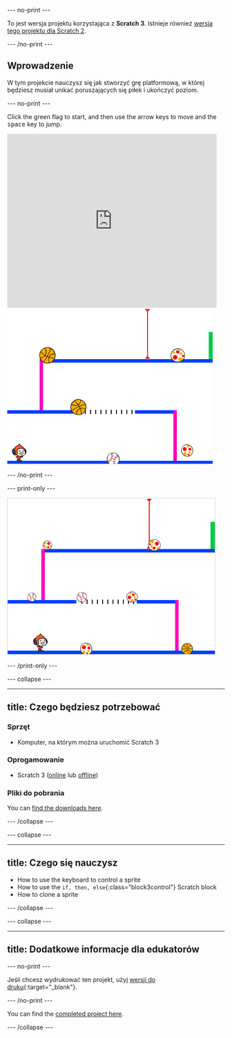 \--- no-print \---

To jest wersja projektu korzystająca z **Scratch 3**. Istnieje również [wersja tego projektu dla Scratch 2](https://projects.raspberrypi.org/en/projects/dodgeball-scratch2).

\--- /no-print \---

## Wprowadzenie

W tym projekcie nauczysz się jak stworzyć grę platformową, w której będziesz musiał unikać poruszających się piłek i ukończyć poziom.

\--- no-print \---

Click the green flag to start, and then use the arrow keys to move and the <kbd>space</kbd> key to jump.

<div class="scratch-preview">
  <iframe allowtransparency="true" width="485" height="402" src="https://scratch.mit.edu/projects/embed/251809924/?autostart=false" frameborder="0" scrolling="no"></iframe>
  <img src="images/dodge-final.png">
</div>

\--- /no-print \---

\--- print-only \---

![dodgeball game being played](images/dodgeball-showcase.png)

\--- /print-only \---

\--- collapse \---

* * *

## title: Czego będziesz potrzebować

### Sprzęt

+ Komputer, na którym można uruchomić Scratch 3

### Oprogamowanie

+ Scratch 3 ([online](https://scratch.mit.edu/projects/editor/) lub [offline](https://scratch.mit.edu/download/))

### Pliki do pobrania

You can [find the downloads here](http://rpf.io/p/en/dodgeball-go).

\--- /collapse \---

\--- collapse \---

* * *

## title: Czego się nauczysz

+ How to use the keyboard to control a sprite
+ How to use the `if, then, else`{:class="block3control"} Scratch block
+ How to clone a sprite

\--- /collapse \---

\--- collapse \---

* * *

## title: Dodatkowe informacje dla edukatorów

\--- no-print \---

Jeśli chcesz wydrukować ten projekt, użyj [wersji do druku](https://projects.raspberrypi.org/en/projects/dodgeball/print){:target="_blank"}.

\--- /no-print \---

You can find the [completed project here](http://rpf.io/p/en/dodgeball-get).

\--- /collapse \---